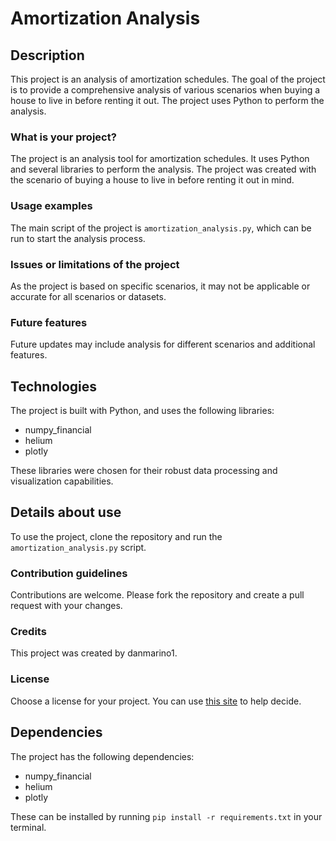 # Amortization Analysis

## Description

This project is an analysis of amortization schedules. The goal of the project is to provide a comprehensive analysis of various scenarios when buying a house to live in before renting it out. The project uses Python to perform the analysis.

### What is your project?

The project is an analysis tool for amortization schedules. It uses Python and several libraries to perform the analysis. The project was created with the scenario of buying a house to live in before renting it out in mind.

### Usage examples

The main script of the project is `amortization_analysis.py`, which can be run to start the analysis process.

### Issues or limitations of the project

As the project is based on specific scenarios, it may not be applicable or accurate for all scenarios or datasets.

### Future features

Future updates may include analysis for different scenarios and additional features.

## Technologies

The project is built with Python, and uses the following libraries:

- numpy_financial
- helium
- plotly

These libraries were chosen for their robust data processing and visualization capabilities.

## Details about use

To use the project, clone the repository and run the `amortization_analysis.py` script.

### Contribution guidelines

Contributions are welcome. Please fork the repository and create a pull request with your changes.

### Credits

This project was created by danmarino1.

### License

Choose a license for your project. You can use [this site](https://choosealicense.com/) to help decide.

## Dependencies

The project has the following dependencies:

- numpy_financial
- helium
- plotly

These can be installed by running `pip install -r requirements.txt` in your terminal.
